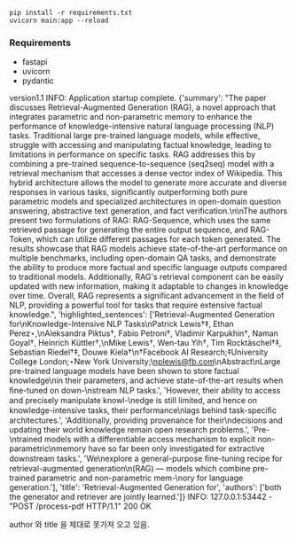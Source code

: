 ```
pip install -r requirements.txt
uvicorn main:app --reload
```

### Requirements

- fastapi
- uvicorn
- pydantic

version1.1
INFO: Application startup complete.
{'summary': "The paper discusses Retrieval-Augmented Generation (RAG), a novel approach that integrates parametric and non-parametric memory to enhance the performance of knowledge-intensive natural language processing (NLP) tasks. Traditional large pre-trained language models, while effective, struggle with accessing and manipulating factual knowledge, leading to limitations in performance on specific tasks. RAG addresses this by combining a pre-trained sequence-to-sequence (seq2seq) model with a retrieval mechanism that accesses a dense vector index of Wikipedia. This hybrid architecture allows the model to generate more accurate and diverse responses in various tasks, significantly outperforming both pure parametric models and specialized architectures in open-domain question answering, abstractive text generation, and fact verification.\n\nThe authors present two formulations of RAG: RAG-Sequence, which uses the same retrieved passage for generating the entire output sequence, and RAG-Token, which can utilize different passages for each token generated. The results showcase that RAG models achieve state-of-the-art performance on multiple benchmarks, including open-domain QA tasks, and demonstrate the ability to produce more factual and specific language outputs compared to traditional models. Additionally, RAG's retrieval component can be easily updated with new information, making it adaptable to changes in knowledge over time. Overall, RAG represents a significant advancement in the field of NLP, providing a powerful tool for tasks that require extensive factual knowledge.", 'highlighted_sentences': ['Retrieval-Augmented Generation for\nKnowledge-Intensive NLP Tasks\nPatrick Lewis†‡, Ethan Perez⋆,\nAleksandra Piktus†, Fabio Petroni†, Vladimir Karpukhin†, Naman Goyal†, Heinrich Küttler†,\nMike Lewis†, Wen-tau Yih†, Tim Rocktäschel†‡, Sebastian Riedel†‡, Douwe Kiela†\n†Facebook AI Research;‡University College London;⋆New York University;\nplewis@fb.com\nAbstract\nLarge pre-trained language models have been shown to store factual knowledge\nin their parameters, and achieve state-of-the-art results when ﬁne-tuned on down-\nstream NLP tasks.', 'However, their ability to access and precisely manipulate knowl-\nedge is still limited, and hence on knowledge-intensive tasks, their performance\nlags behind task-speciﬁc architectures.', 'Additionally, providing provenance for their\ndecisions and updating their world knowledge remain open research problems.', 'Pre-\ntrained models with a differentiable access mechanism to explicit non-parametric\nmemory have so far been only investigated for extractive downstream tasks.', 'We\nexplore a general-purpose ﬁne-tuning recipe for retrieval-augmented generation\n(RAG) — models which combine pre-trained parametric and non-parametric mem-\nory for language generation.'], 'title': 'Retrieval-Augmented Generation for', 'authors': ['both the generator and retriever are jointly learned.']}
INFO: 127.0.0.1:53442 - "POST /process-pdf HTTP/1.1" 200 OK

author 와 title 을 제대로 못가져 오고 있음.
